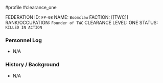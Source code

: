 #profile #clearance_one 

FEDERATION ID: `FP-08`
NAME: `Boomclaw`
FACTION: [[TWC]]
RANK/OCCUPATION: `Founder of TWC`
CLEARANCE LEVEL: ONE
STATUS: `KILLED IN ACTION`

### Personnel Log
- N/A

### History / Background
- N/A
